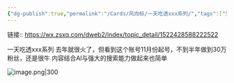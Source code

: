```yaml
---
{"dg-publish":true,"permalink":"/Cards/风向标/一天吃透xxx系列/","tags":["生财有术","风向标"],"noteIcon":3,"created":"2024-04-11","updated":"2024-04-12"}
---
```


链接:: https://wx.zsxq.com/dweb2/index/topic_detail/1522428588222522

一天吃透xxx系列 
去年就很火了，但看到这个账号11月份起号，不到半年做到30万粉丝，还是很牛 
内容结合AI与强大的搜索能力做起来也简单

![image.png|300](http://img.xlg.life/images/202404120013890.png)

